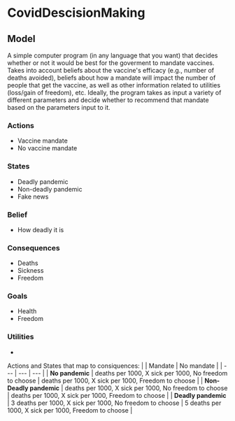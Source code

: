 # CovidDescisionMaking

## Model
A simple computer program (in any language that you want) that decides whether or not it would be best for the goverment to mandate vaccines.
Takes into account beliefs about the vaccine's efficacy (e.g., number of deaths avoided), beliefs about how a mandate will impact the number
of people that get the vaccine, as well as other information related to utilities (loss/gain of freedom), etc.
Ideally, the program takes as input a variety of different parameters and decide whether to recommend that mandate based on the parameters input to it.

### Actions
- Vaccine mandate
- No vaccine mandate

### States
- Deadly pandemic
- Non-deadly pandemic
- Fake news


### Belief
- How deadly it is

### Consequences
- Deaths
- Sickness
- Freedom

### Goals
- Health
- Freedom

### Utilities
-

Actions and States that map to consiquences:
| | Mandate | No mandate |
| --- | --- | --- |
| **No pandemic** |  deaths per 1000, X sick per 1000, No freedom to choose |  deaths per 1000, X sick per 1000, Freedom to choose |
| **Non-Deadly pandemic** |  deaths per 1000, X sick per 1000, No freedom to choose |  deaths per 1000, X sick per 1000, Freedom to choose |
| **Deadly pandemic** | 3 deaths per 1000, X sick per 1000, No freedom to choose | 5 deaths per 1000, X sick per 1000, Freedom to choose |
